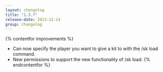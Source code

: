 ```yaml
---
layout: changelog
title: "1.3.7"
release-date: 2013-12-14
group: changelog
---
```


{% contentfor improvements %}
* Can now specify the player you want to give a kit to with the /sk load command.
* New permissions to support the new functionality of /sk load.
{% endcontentfor %}